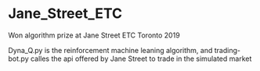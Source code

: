 # Jane_Street_ETC

Won algorithm prize at Jane Street ETC Toronto 2019

Dyna_Q.py is the reinforcement machine leaning algorithm, and trading-bot.py calles the api offered by Jane Street to trade in the simulated market
